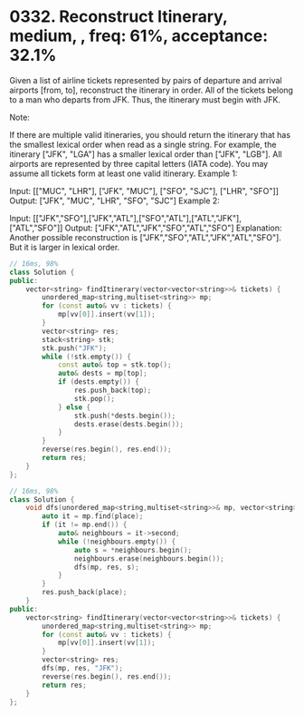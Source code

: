 # 0332. Reconstruct Itinerary, medium, , freq: 61%, acceptance: 32.1%

Given a list of airline tickets represented by pairs of departure and arrival airports [from, to], reconstruct the itinerary in order. All of the tickets belong to a man who departs from JFK. Thus, the itinerary must begin with JFK.

Note:

If there are multiple valid itineraries, you should return the itinerary that has the smallest lexical order when read as a single string. For example, the itinerary ["JFK", "LGA"] has a smaller lexical order than ["JFK", "LGB"].
All airports are represented by three capital letters (IATA code).
You may assume all tickets form at least one valid itinerary.
Example 1:

Input: [["MUC", "LHR"], ["JFK", "MUC"], ["SFO", "SJC"], ["LHR", "SFO"]]
Output: ["JFK", "MUC", "LHR", "SFO", "SJC"]
Example 2:

Input: [["JFK","SFO"],["JFK","ATL"],["SFO","ATL"],["ATL","JFK"],["ATL","SFO"]]
Output: ["JFK","ATL","JFK","SFO","ATL","SFO"]
Explanation: Another possible reconstruction is ["JFK","SFO","ATL","JFK","ATL","SFO"].
             But it is larger in lexical order.

```c++
// 16ms, 98%
class Solution {
public:
    vector<string> findItinerary(vector<vector<string>>& tickets) {
        unordered_map<string,multiset<string>> mp;
        for (const auto& vv : tickets) {
            mp[vv[0]].insert(vv[1]);
        }
        vector<string> res;
        stack<string> stk;
        stk.push("JFK");
        while (!stk.empty()) {
            const auto& top = stk.top();
            auto& dests = mp[top];
            if (dests.empty()) {
                res.push_back(top);
                stk.pop();
            } else {
                stk.push(*dests.begin());
                dests.erase(dests.begin());
            }
        }
        reverse(res.begin(), res.end());
        return res;
    }
};

// 16ms, 98%
class Solution {
    void dfs(unordered_map<string,multiset<string>>& mp, vector<string>& res, const string& place) {
        auto it = mp.find(place);
        if (it != mp.end()) {
            auto& neighbours = it->second;
            while (!neighbours.empty()) {
                auto s = *neighbours.begin();
                neighbours.erase(neighbours.begin());
                dfs(mp, res, s);
            }
        }
        res.push_back(place);
    }
public:
    vector<string> findItinerary(vector<vector<string>>& tickets) {
        unordered_map<string,multiset<string>> mp;
        for (const auto& vv : tickets) {
            mp[vv[0]].insert(vv[1]);
        }
        vector<string> res;
        dfs(mp, res, "JFK");
        reverse(res.begin(), res.end());
        return res;
    }
};
```
